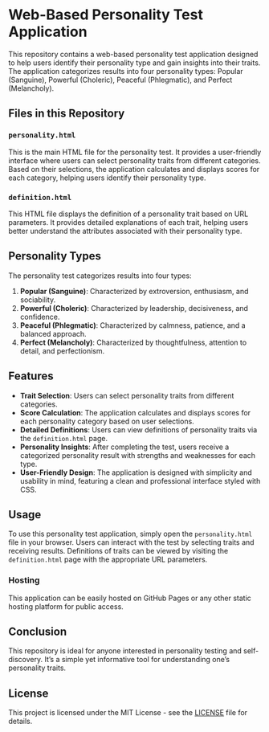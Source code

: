 # Web-Based Personality Test Application

This repository contains a web-based personality test application designed to help users identify their personality type and gain insights into their traits. The application categorizes results into four personality types: Popular (Sanguine), Powerful (Choleric), Peaceful (Phlegmatic), and Perfect (Melancholy).

## Files in this Repository

### `personality.html`
This is the main HTML file for the personality test. It provides a user-friendly interface where users can select personality traits from different categories. Based on their selections, the application calculates and displays scores for each category, helping users identify their personality type.

### `definition.html`
This HTML file displays the definition of a personality trait based on URL parameters. It provides detailed explanations of each trait, helping users better understand the attributes associated with their personality type.

## Personality Types

The personality test categorizes results into four types:

1. **Popular (Sanguine)**: Characterized by extroversion, enthusiasm, and sociability.
2. **Powerful (Choleric)**: Characterized by leadership, decisiveness, and confidence.
3. **Peaceful (Phlegmatic)**: Characterized by calmness, patience, and a balanced approach.
4. **Perfect (Melancholy)**: Characterized by thoughtfulness, attention to detail, and perfectionism.

## Features

- **Trait Selection**: Users can select personality traits from different categories.
- **Score Calculation**: The application calculates and displays scores for each personality category based on user selections.
- **Detailed Definitions**: Users can view definitions of personality traits via the `definition.html` page.
- **Personality Insights**: After completing the test, users receive a categorized personality result with strengths and weaknesses for each type.
- **User-Friendly Design**: The application is designed with simplicity and usability in mind, featuring a clean and professional interface styled with CSS.

## Usage

To use this personality test application, simply open the `personality.html` file in your browser. Users can interact with the test by selecting traits and receiving results. Definitions of traits can be viewed by visiting the `definition.html` page with the appropriate URL parameters.

### Hosting
This application can be easily hosted on GitHub Pages or any other static hosting platform for public access.

## Conclusion

This repository is ideal for anyone interested in personality testing and self-discovery. It’s a simple yet informative tool for understanding one’s personality traits.

## License

This project is licensed under the MIT License - see the [LICENSE](LICENSE) file for details.

